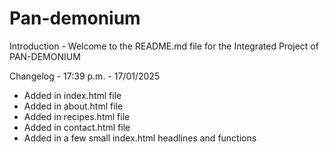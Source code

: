 # Pan-demonium

Introduction -
Welcome to the README.md file for the Integrated Project of PAN-DEMONIUM

Changelog - 17:39 p.m. - 17/01/2025
- Added in index.html file
- Added in about.html file
- Added in recipes.html file
- Added in contact.html file
- Added in a few small index.html headlines and functions